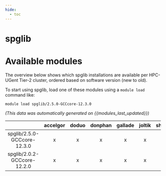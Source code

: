```yaml
---
hide:
  - toc
---
```


spglib
======

# Available modules


The overview below shows which spglib installations are available per HPC-UGent Tier-2 cluster, ordered based on software version (new to old).

To start using spglib, load one of these modules using a `module load` command like:

```shell
module load spglib/2.5.0-GCCcore-12.3.0
```

*(This data was automatically generated on {{modules_last_updated}})*  

| |accelgor|doduo|donphan|gallade|joltik|shinx|skitty|
| :---: | :---: | :---: | :---: | :---: | :---: | :---: | :---: |
|spglib/2.5.0-GCCcore-12.3.0|x|x|x|x|x|x|x|
|spglib/2.0.2-GCCcore-12.2.0|x|x|x|x|x|x|x|
